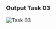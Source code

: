 ### Output Task 03

![Task 03](https://github.com/user-attachments/assets/74df21ff-17c7-482d-9ac9-68713e414a99)
